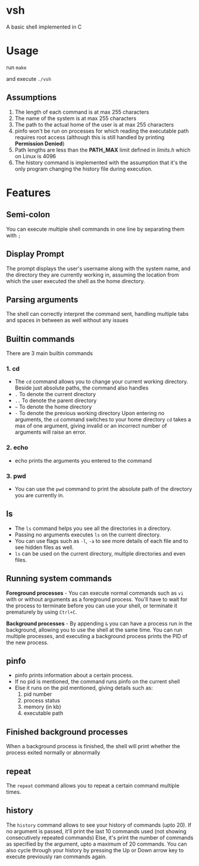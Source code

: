 # vsh
A basic shell implemented in C
# Usage
run `make`

and execute `./vsh`

## Assumptions
1. The length of each command is at max 255 characters
2. The name of the system is at max 255 characters
3. The path to the actual home of the user is at max 255 characters
4. pinfo won't be run on processes for which reading the executable path requires root access (although this is still handled by printing **Permission Denied**)
5. Path lengths are less than the **PATH_MAX** limit defined in _limits.h_ which on Linux is 4096
6. The history command is implemented with the assumption that it's the only program changing the history file during execution.

# Features
## Semi-colon
You can execute multiple shell commands in one line by separating them with `;`
## Display Prompt
The prompt displays the user's username along with the system name, and the directory they are currently working in,
assuming the location from which the user executed the shell as the home directory.
## Parsing arguments
The shell can correctly interpret the command sent, handling multiple tabs and spaces in between as well without any issues
## Builtin commands
There are 3 main builtin commands
### 1. cd
- The `cd` command allows you to change your current working directory. Beside just absolute paths, the command also handles
- `.` To denote the current directory
- `..` To denote the parent directory 
- `~` To denote the home directory
- `-` To denote the previous working directory
Upon entering no arguments, the `cd` command switches to your home directory
`cd` takes a max of one argument, giving invalid or an incorrect number of arguments will raise an error.
### 2. echo
- echo prints the arguments you entered to the command
### 3. pwd
- You can use the `pwd` command to print the absolute path of the directory you are currently in.
 
## ls
- The `ls` command helps you see all the directories in a directory.
- Passing no arguments executes `ls` on the current directory.
- You can use flags such as `-l`, `-a` to see more details of each file and to see hidden files as well.
- `ls` can be used on the current directory, multiple directories and even files.
## Running system commands
**Foreground processes** - You can execute normal commands such as `vi` with or without arguments as
a foreground process. You'll have to wait for the process to terminate before you can use your shell, 
or terminate it prematurely by using `Ctrl+C`.

**Background processes** - By appending `&` you can have a process run in the background, allowing you
to use the shell at the same time. You can run multiple processes, and executing a background process prints the PID of the new process.

## pinfo
- pinfo prints information about a certain process. 
- If no pid is mentioned, the command runs pinfo on the current shell
- Else it runs on the pid mentioned, giving details such as:
    1. pid number
    2. process status
    3. memory (in kb)
    4. executable path

## Finished background processes
When a background process is finished, the shell will print whether the process exited
normally or abnormally

## repeat
The `repeat` command allows you to repeat a certain command multiple times.

## history
The `history` command allows to see your history of commands (upto 20).
If no argument is passed, it'll print the last 10 commands used (not showing consecutively repeated commands)
Else, it's print the number of commands as specified by the argument, upto a maximum of 20 commands.
You can also cycle through your history by pressing the Up or Down arrow key to execute previously ran commands again.